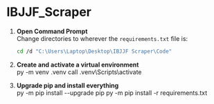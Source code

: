 # IBJJF_Scraper  
1. **Open Command Prompt**  
   Change directories to wherever the `requirements.txt` file is:  
   ```bash
   cd /d "C:\Users\Laptop\Desktop\IBJJF Scraper\Code"
   
2. **Create and activate a virtual environment**  
py -m venv .venv
call .venv\Scripts\activate
  
3. **Upgrade pip and install everything**  
py -m pip install --upgrade pip
py -m pip install -r requirements.txt
